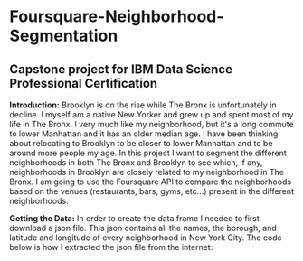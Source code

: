 # Foursquare-Neighborhood-Segmentation
Capstone project for IBM Data Science Professional Certification
-----------------------------------------------------------------
__Introduction:__ Brooklyn is on the rise while The Bronx is unfortunately in decline. I myself am a native New Yorker and grew up and spent most of my life in The Bronx. I very much like my neighborhood, but it's a long commute to lower Manhattan and it has an older median age. I have been thinking about relocating to Brooklyn to be closer to lower Manhattan and to be around more people my age. In this project I want to segment the different neighborhoods in both The Bronx and Brooklyn to see which, if any, neighborhoods in Brooklyn are closely related to my neighborhood in The Bronx. I am going to use the Foursquare API to compare the neighborhoods based on the venues (restaurants, bars, gyms, etc...) present in the different neighborhoods.

__Getting the Data:__ In order to create the data frame I needed to first download a json file. This json contains all the names, the borough, and latitude and longitude of every neighborhood in New York City. The code below is how I extracted the json file from the internet: 

